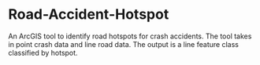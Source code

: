 # Road-Accident-Hotspot
An ArcGIS tool to identify road hotspots for crash accidents. The tool takes in point crash data and line road data. The output is a line feature class classified by hotspot.
